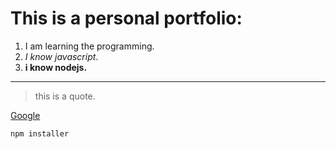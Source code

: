# This is a personal portfolio:
1. I am learning the programming. 
1. *I know javascript*.
1. **i know nodejs.**

---
> this is a quote.

[Google](https://www.google.com/)

```
npm installer
```
